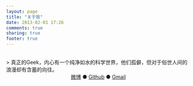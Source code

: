 ```yaml
---
layout: page
title: "关于我"
date: 2013-02-01 17:26
comments: true
sharing: true
footer: true
---
```

<br/>
> 真正的Geek，内心有一个纯净如水的科学世界，他们孤僻，但对于俗世人间的浪漫却有含蓄的向往。
<br/>
<div align='center'>
<a href='http://weibo.com/vagase'>微博</a>   ●  <a href='https://github.com/vagase'>Github</a>   ●  <a href="mailto:xubenyang@gmail.com">Gmail</a>
</div>
<br/>
<br/>
<br/>




